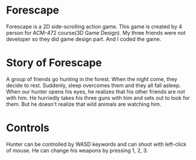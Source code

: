 # Forescape
 Forescape is a 2D side-scrolling action game. This game is created by 4 person for ACM-472 course(3D Game Design). My three friends were not developer so they did game design part. And I coded the game.
 
# Story of Forescape
 A group of friends go hunting in the forest. When the night come, they decide to rest. Suddenly, sleep overcomes them and they all fall asleep. When our hunter opens his eyes, he realizes that his other friends are not with him. He hurriedly takes his three guns with him and sets out to look for them. But he doesn't realize that wild animals are watching him.

# Controls
 Hunter can be controlled by WASD keywords and can shoot with left-click of mouse.  He can change his weapons by pressing 1, 2, 3.
